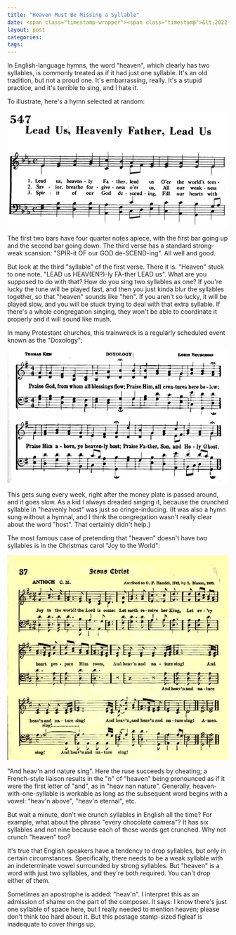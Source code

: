 ```yaml
---
title: "Heaven Must Be Missing a Syllable"
date: <span class="timestamp-wrapper"><span class="timestamp">&lt;2022-05-18 Wed&gt;</span></span>
layout: post
categories:
tags:
---
```

In English-language hymns, the word "heaven", which clearly has two syllables, is commonly treated as if it had just one syllable. It's an old tradition, but not a proud one. It's embarrassing, really. It's a stupid practice, and it's terrible to sing, and I hate it.

To illustrate, here's a hymn selected at random:

![img](/assets/2022-05-18-heaven-syllable/lead-us-heavenly-father.png)

The first two bars have four quarter notes apiece, with the first bar going up and the second bar going down. The third verse has a standard strong-weak scansion: "SPIR-it OF our GOD de-SCEND-ing". All well and good.

But look at the third "syllable" of the first verse. There it is. "Heaven" stuck to one note. "LEAD us HEAV(EN?)-ly FA-ther LEAD us". What are you supposed to do with that? How do you sing two syllables as one? If you're lucky the tune will be played fast, and then you just kinda blur the syllables together, so that "heaven" sounds like "hen". If you aren't so lucky, it will be played slow, and you will be stuck trying to deal with that extra syllable. If there's a whole congregation singing, they won't be able to coordinate it properly and it will sound like mush.

In many Protestant churches, this trainwreck is a regularly scheduled event known as the "Doxology":

![img](/assets/2022-05-18-heaven-syllable/doxology.jpg)

This gets sung every week, right after the money plate is passed around, and it goes slow. As a kid I always dreaded singing it, because the crunched syllable in "heavenly host" was just so cringe-inducing. (It was also a hymn sung without a hymnal, and I think the congregation wasn't really clear about the word "host". That certainly didn't help.)

The most famous case of pretending that "heaven" doesn't have two syllables is in the Christmas carol "Joy to the World":

![img](/assets/2022-05-18-heaven-syllable/joy-to-the-world.jpg)

"And heav'n and nature sing". Here the ruse succeeds by cheating; a French-style liaison results in the "n" of "heaven" being pronounced as if it were the first letter of "and", as in "heav nan nature". Generally, heaven-with-one-syllable is workable as long as the subsequent word begins with a vowel: "heav'n above", "heav'n eternal", etc.

But wait a minute, don't we crunch syllables in English all the time? For example, what about the phrase "every chocolate camera"? It has six syllables and not nine because each of those words get crunched. Why not crunch "heaven" too?

It's true that English speakers have a tendency to drop syllables, but only in certain circumstances. Specifically, there needs to be a weak syllable with an indeterminate vowel surrounded by strong syllables. But "heaven" is a word with just two syllables, and they're both required. You can't drop either of them.

Sometimes an apostrophe is added: "heav'n". I interpret this as an admission of shame on the part of the composer. It says: I know there's just one syllable of space here, but I really needed to mention heaven; please don't think too hard about it. But this postage stamp-sized figleaf is inadequate to cover things up.

